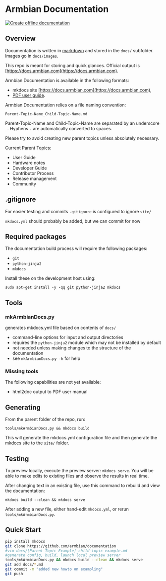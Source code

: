 # Armbian Documentation

[![Create offline documentation](https://github.com/armbian/documentation/actions/workflows/recreate_on_push.yaml/badge.svg)](https://github.com/armbian/documentation/actions/workflows/recreate_on_push.yaml)

## Overview

Documentation is written in [markdown](https://www.markdownguide.org/basic-syntax/) and stored in the `docs/` subfolder.  Images go in `docs/images`.

This repo is meant for storing and quick glances.  Official output is [https://docs.armbian.com](https://docs.armbian.com).

Armbian Documentation is available in the following formats:

* mkdocs site [https://docs.armbian.com](https://docs.armbian.com),
* [PDF user guide](https://github.com/armbian/documentation/raw/master/document.pdf).

Armbian Documentation relies on a file naming convention:

`Parent-Topic-Name_Child-Topic-Name.md`

Parent-Topic-Name and Child-Topic-Name are separated by an underscore `_`.  Hyphens `-` are automatically converted to spaces.

Please try to avoid creating new parent topics unless absolutely necessary.

Current Parent Topics:

* User Guide
* Hardware notes
* Developer Guide
* Contributor Process
* Release management
* Community

## .gitignore
For easier testing and commits `.gitignore` is configured to ignore `site/`

`mkdocs.yml` should probably be added, but we can commit for now

## Required packages

The documentation build process will require the following packages:

* `git`
* `python-jinja2`
* `mkdocs`

Install these on the development host using:

`sudo apt-get install -y -qq git python-jinja2 mkdocs`


## Tools

### mkArmbianDocs.py
generates mkdocs.yml file based on contents of `docs/`

* command-line options for input and output directories
* requires the `python-jinja2` module which may not be installed by default
* not needed unless making changes to the structure of the documentation
* see `mkArmbianDocs.py -h` for help

### Missing tools
The following capabilities are not yet available:

* html2doc output to PDF user manual

## Generating
From the parent folder of the repo, run:

`tools/mkArmbianDocs.py && mkdocs build`

This will generate the mkdocs.yml configuration file and then generate the mkdocs site to the `site/` folder.

## Testing
To preview locally, execute the preview server: `mkdocs serve`. You will be able to make edits to existing files and observe the results in real time.

After changing text in an existing file, use this command to rebuild and view the documentation:

`mkdocs build --clean && mkdocs serve`

After adding a new file, either hand-edit `mkdocs.yml`, or rerun `tools/mkArmbianDocs.py`.

## Quick Start

```bash
pip install mkdocs
git clone https://github.com/armbian/documentation
#vim docs/[Parent Topic Example]-child-topic-example.md
#generate config, build, launch local preview server
tools/mkArmbianDocs.py && mkdocs build --clean && mkdocs serve
git add docs/*.md
git commit -m "added new howto on exampling"
git push
```
